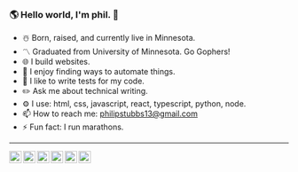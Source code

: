 ### 🌎 Hello world, I'm phil. 👋

- ☃️ Born, raised, and currently live in Minnesota.
- 〽️ Graduated from University of Minnesota. Go Gophers!
- 🌐 I build websites.
- 🤖 I enjoy finding ways to automate things.
- 🔬 I like to write tests for my code.
- ✏️ Ask me about technical writing.
- ⚙️ I use: html, css, javascript, react, typescript, python, node.
- 📫 How to reach me: philipstubbs13@gmail.com
- ⚡ Fun fact: I run marathons.

---

<a target="_blank" href="https://www.linkedin.com/in/philipjstubbs/">
  <img align="left" alt="LinkdeIN" width="22px" src="https://cdn.jsdelivr.net/npm/simple-icons@v3/icons/linkedin.svg" />
</a>
<a target="_blank" href="https://www.instagram.com/philipstubbs13/">
  <img align="left" alt="Instagram" width="22px" src="https://cdn.jsdelivr.net/npm/simple-icons@v3/icons/instagram.svg" />
</a>
<a target="_blank" href="mailto:philipstubbs13@gmail.com">
  <img align="left" alt="Gmail" width="22px" src="https://cdn.jsdelivr.net/npm/simple-icons@v3/icons/gmail.svg" />
</a>
<a target="_blank" href="https://www.facebook.com/phil.stubbs.13/">
  <img align="left" alt="Facebook" width="22px" src="https://cdn.jsdelivr.net/npm/simple-icons@v3/icons/facebook.svg" />
</a>
<a target="_blank" href="https://www.tiktok.com/@thephilstubbs">
  <img align="left" alt="Facebook" width="22px" src="https://cdn.jsdelivr.net/npm/simple-icons@3.13.0/icons/tiktok.svg" />
</a>
<a target="_blank" href="https://www.twitter.com/iamPhilStubbs">
  <img align="left" alt="Facebook" width="22px" src="https://cdn.jsdelivr.net/npm/simple-icons@3.13.0/icons/twitter.svg" />
</a>



<!--
**philipstubbs13/philipstubbs13** is a ✨ _special_ ✨ repository because its `README.md` (this file) appears on your GitHub profile.

Here are some ideas to get you started:

- 🔭 I’m currently working on ...
- 🌱 I’m currently learning react, node, python.
- 👯 I’m looking to collaborate on stuff.
- 🤔 I’m looking for help with everything.
- 💬 Ask me about ...
- 📫 How to reach me: ...
- 😄 Pronouns: ...
- ⚡ Fun fact: ...
-->
